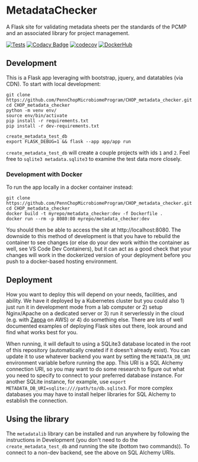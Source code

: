 # MetadataChecker

A Flask site for validating metadata sheets per the standards of the PCMP and an associated library for project management.

[![Tests](https://github.com/PennChopMicrobiomeProgram/CHOP_metadata_checker/actions/workflows/pr.yml/badge.svg)](https://github.com/PennChopMicrobiomeProgram/CHOP_metadata_checker/actions/workflows/pr.yml)
[![Codacy Badge](https://app.codacy.com/project/badge/Grade/e0812479727e432fab23e154338f6acb)](https://app.codacy.com/gh/PennChopMicrobiomeProgram/CHOP_metadata_checker/dashboard?utm_source=gh&utm_medium=referral&utm_content=&utm_campaign=Badge_grade)
[![codecov](https://codecov.io/gh/PennChopMicrobiomeProgram/CHOP_metadata_checker/graph/badge.svg?token=RZKFJ87M6U)](https://codecov.io/gh/PennChopMicrobiomeProgram/CHOP_metadata_checker)
[![DockerHub](https://img.shields.io/docker/pulls/ctbushman/metadata_checker)](https://hub.docker.com/repository/docker/ctbushman/metadata_checker/)

## Development

This is a Flask app leveraging with bootstrap, jquery, and datatables (via CDN). To start with local development:

```
git clone https://github.com/PennChopMicrobiomeProgram/CHOP_metadata_checker.git
cd CHOP_metadata_checker
python -m venv env/
source env/bin/activate
pip install -r requirements.txt
pip install -r dev-requirements.txt

create_metadata_test_db
export FLASK_DEBUG=1 && flask --app app/app run
```

`create_metadata_test_db` will create a couple projects with ids `1` and `2`. Feel free to `sqlite3 metadata.sqlite3` to examine the test data more closely.

### Development with Docker

To run the app locally in a docker container instead:

```
git clone https://github.com/PennChopMicrobiomeProgram/CHOP_metadata_checker.git
cd CHOP_metadata_checker
docker build -t myrepo/metadata_checker:dev -f Dockerfile .
docker run --rm -p 8080:80 myrepo/metadata_checker:dev
```

You should then be able to access the site at http://localhost:8080. The downside to this method of development is that you have to rebuild the container to see changes (or else do your dev work within the container as well, see VS Code Dev Containers), but it can act as a good check that your changes will work in the dockerized version of your deployment before you push to a docker-based hosting environment.

## Deployment

How you want to deploy this will depend on your needs, facilities, and ability. We have it deployed by a Kubernetes cluster but you could also 1) just run it in development mode from a lab computer or 2) setup Nginx/Apache on a dedicated server or 3) run it serverlessly in the cloud (e.g. with [Zappa](https://github.com/zappa/Zappa) on AWS) or 4) do something else. There are lots of well documented examples of deploying Flask sites out there, look around and find what works best for you.

When running, it will default to using a SQLite3 database located in the root of this repository (automatically created if it doesn't already exist). You can update it to use whatever backend you want by setting the ``METADATA_DB_URI`` environment variable before running the app. This URI is a SQL Alchemy connection URI, so you may want to do some research to figure out what you need to specify to connect to your preferred database instance. For another SQLite instance, for example, use ``export METADATA_DB_URI=sqlite:////path/to/db.sqlite3``. For more complex databases you may have to install helper libraries for SQL Alchemy to establish the connection.

## Using the library

The `metadatalib` library can be installed and run anywhere by following the instructions in Development (you don't need to do the `create_metadata_test_db` and running the site (bottom two commands)). To connect to a non-dev backend, see the above on SQL Alchemy URIs.
